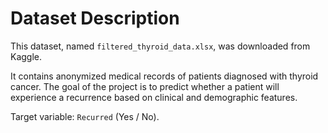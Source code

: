 # Dataset Description

This dataset, named `filtered_thyroid_data.xlsx`, was downloaded from Kaggle.

It contains anonymized medical records of patients diagnosed with thyroid cancer.
The goal of the project is to predict whether a patient will experience a recurrence
based on clinical and demographic features.

Target variable: `Recurred` (Yes / No).